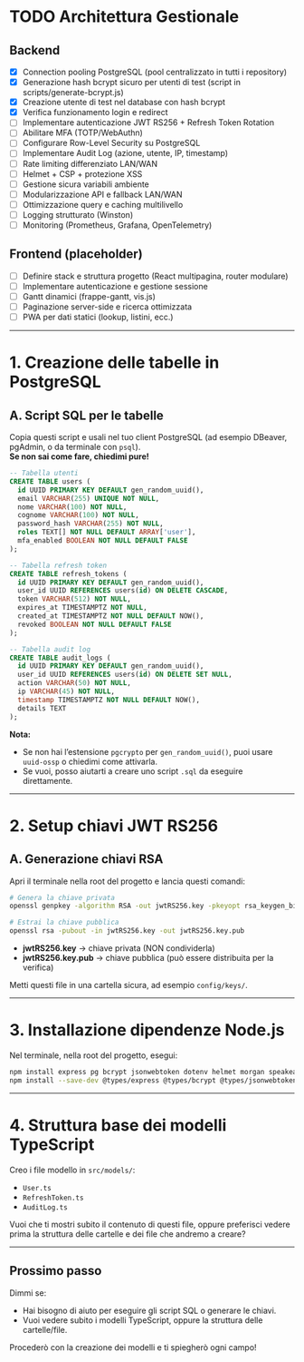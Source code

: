 # TODO Architettura Gestionale

## Backend

- [x] Connection pooling PostgreSQL (pool centralizzato in tutti i repository)
- [x] Generazione hash bcrypt sicuro per utenti di test (script in scripts/generate-bcrypt.js)
- [x] Creazione utente di test nel database con hash bcrypt
- [x] Verifica funzionamento login e redirect
- [ ] Implementare autenticazione JWT RS256 + Refresh Token Rotation
- [ ] Abilitare MFA (TOTP/WebAuthn)
- [ ] Configurare Row-Level Security su PostgreSQL
- [ ] Implementare Audit Log (azione, utente, IP, timestamp)
- [ ] Rate limiting differenziato LAN/WAN
- [ ] Helmet + CSP + protezione XSS
- [ ] Gestione sicura variabili ambiente
- [ ] Modularizzazione API e fallback LAN/WAN
- [ ] Ottimizzazione query e caching multilivello
- [ ] Logging strutturato (Winston)
- [ ] Monitoring (Prometheus, Grafana, OpenTelemetry)

## Frontend (placeholder)

- [ ] Definire stack e struttura progetto (React multipagina, router modulare)
- [ ] Implementare autenticazione e gestione sessione
- [ ] Gantt dinamici (frappe-gantt, vis.js)
- [ ] Paginazione server-side e ricerca ottimizzata
- [ ] PWA per dati statici (lookup, listini, ecc.) 

---

# **1. Creazione delle tabelle in PostgreSQL**

## **A. Script SQL per le tabelle**

Copia questi script e usali nel tuo client PostgreSQL (ad esempio DBeaver, pgAdmin, o da terminale con `psql`).  
**Se non sai come fare, chiedimi pure!**

```sql
-- Tabella utenti
CREATE TABLE users (
  id UUID PRIMARY KEY DEFAULT gen_random_uuid(),
  email VARCHAR(255) UNIQUE NOT NULL,
  nome VARCHAR(100) NOT NULL,
  cognome VARCHAR(100) NOT NULL,
  password_hash VARCHAR(255) NOT NULL,
  roles TEXT[] NOT NULL DEFAULT ARRAY['user'],
  mfa_enabled BOOLEAN NOT NULL DEFAULT FALSE
);

-- Tabella refresh token
CREATE TABLE refresh_tokens (
  id UUID PRIMARY KEY DEFAULT gen_random_uuid(),
  user_id UUID REFERENCES users(id) ON DELETE CASCADE,
  token VARCHAR(512) NOT NULL,
  expires_at TIMESTAMPTZ NOT NULL,
  created_at TIMESTAMPTZ NOT NULL DEFAULT NOW(),
  revoked BOOLEAN NOT NULL DEFAULT FALSE
);

-- Tabella audit log
CREATE TABLE audit_logs (
  id UUID PRIMARY KEY DEFAULT gen_random_uuid(),
  user_id UUID REFERENCES users(id) ON DELETE SET NULL,
  action VARCHAR(50) NOT NULL,
  ip VARCHAR(45) NOT NULL,
  timestamp TIMESTAMPTZ NOT NULL DEFAULT NOW(),
  details TEXT
);
```

**Nota:**  
- Se non hai l’estensione `pgcrypto` per `gen_random_uuid()`, puoi usare `uuid-ossp` o chiedimi come attivarla.
- Se vuoi, posso aiutarti a creare uno script `.sql` da eseguire direttamente.

---

# **2. Setup chiavi JWT RS256**

## **A. Generazione chiavi RSA**

Apri il terminale nella root del progetto e lancia questi comandi:

```bash
# Genera la chiave privata
openssl genpkey -algorithm RSA -out jwtRS256.key -pkeyopt rsa_keygen_bits:2048

# Estrai la chiave pubblica
openssl rsa -pubout -in jwtRS256.key -out jwtRS256.key.pub
```

- **jwtRS256.key** → chiave privata (NON condividerla)
- **jwtRS256.key.pub** → chiave pubblica (può essere distribuita per la verifica)

Metti questi file in una cartella sicura, ad esempio `config/keys/`.

---

# **3. Installazione dipendenze Node.js**

Nel terminale, nella root del progetto, esegui:

```bash
npm install express pg bcrypt jsonwebtoken dotenv helmet morgan speakeasy
npm install --save-dev @types/express @types/bcrypt @types/jsonwebtoken @types/node
```

---

# **4. Struttura base dei modelli TypeScript**

Creo i file modello in `src/models/`:

- `User.ts`
- `RefreshToken.ts`
- `AuditLog.ts`

Vuoi che ti mostri subito il contenuto di questi file, oppure preferisci vedere prima la struttura delle cartelle e dei file che andremo a creare?

---

## **Prossimo passo**
Dimmi se:
- Hai bisogno di aiuto per eseguire gli script SQL o generare le chiavi.
- Vuoi vedere subito i modelli TypeScript, oppure la struttura delle cartelle/file.

Procederò con la creazione dei modelli e ti spiegherò ogni campo! 